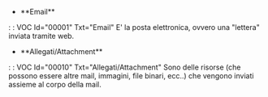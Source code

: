 - \*\*Email\*\*

 :  : VOC Id="00001" Txt="Email"
E' la posta elettronica, ovvero una "lettera" inviata tramite web.


- \*\*Allegati/Attachment\*\*

 :  : VOC Id="00010" Txt="Allegati/Attachment"
Sono delle risorse (che possono essere altre mail, immagini, file binari, ecc..) che vengono inviati assieme al corpo della mail.
                                                                                                  
